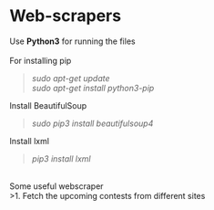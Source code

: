 # Web-scrapers
Use **Python3** for running the files<br/></br>
For installing pip<br/>
  >*sudo apt-get update*<br/>
  >*sudo apt-get install python3-pip*<br/>
  
Install BeautifulSoup<br/>
  >*sudo pip3 install beautifulsoup4*<br/>

Install lxml<br/>
  >*pip3 install lxml*<br/>

<br/>
Some useful webscraper</br>
  >1. Fetch the upcoming contests from different sites
